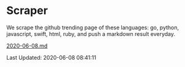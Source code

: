 # Scraper

We scrape the github trending page of these languages: go, python, javascript, swift, html, ruby, and push a markdown result everyday.

[2020-06-08.md](https://github.com/henson/Scraper/blob/master/2020-06-08.md)

Last Updated: 2020-06-08 08:41:11